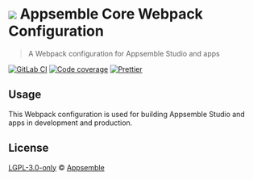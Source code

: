 # ![](https://gitlab.com/appsemble/appsemble/-/raw/0.20.22/config/assets/logo.svg) Appsemble Core Webpack Configuration

> A Webpack configuration for Appsemble Studio and apps

[![GitLab CI](https://gitlab.com/appsemble/appsemble/badges/0.20.22/pipeline.svg)](https://gitlab.com/appsemble/appsemble/-/releases/0.20.22)
[![Code coverage](https://codecov.io/gl/appsemble/appsemble/branch/0.20.22/graph/badge.svg)](https://codecov.io/gl/appsemble/appsemble)
[![Prettier](https://img.shields.io/badge/code_style-prettier-ff69b4.svg)](https://prettier.io)

## Usage

This Webpack configuration is used for building Appsemble Studio and apps in development and
production.

## License

[LGPL-3.0-only](https://gitlab.com/appsemble/appsemble/-/blob/0.20.22/LICENSE.md) ©
[Appsemble](https://appsemble.com)
